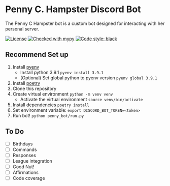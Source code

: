 # Penny C. Hampster Discord Bot

The Penny C Hampster bot is a custom bot designed for interacting with her personal server.

[![License](https://img.shields.io/badge/License-Apache%202.0-blue.svg)](https://github.com/liamlundy/penny-bot/blob/master/LICENSE)
[![Checked with mypy](http://www.mypy-lang.org/static/mypy_badge.svg)](http://mypy-lang.org/)
[![Code style: black](https://img.shields.io/badge/code%20style-black-000000.svg)](https://github.com/ambv/black)

## Recommend Set up

1. Install [pyenv](https://github.com/pyenv/pyenv)
   * Install python 3.9.1 `pyenv install 3.9.1`
   * (Optional) Set global python to pyenv version `pyenv global 3.9.1`
2. Install [poetry](https://python-poetry.org/docs/#installation)
3. Clone this repository
4. Create virtual environment `python -m venv venv`
   * Activate the virtual environment `source venv/bin/activate`
5. Install dependencies `poetry install`
6. Set environment variable: `export DISCORD_BOT_TOKEN=<token>`
7. Run bot! `python penny_bot/run.py`



## To Do

- [ ] Birthdays
- [ ] Commands
- [ ] Responses
- [ ] League integration
- [ ] Good Nut!
- [ ] Affirmations
- [ ] Code coverage
